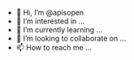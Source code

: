 - 👋 Hi, I’m @apisopen
- 👀 I’m interested in ...
- 🌱 I’m currently learning ...
- 💞️ I’m looking to collaborate on ...
- 📫 How to reach me ...

<!---
apisopen/apisopen is a ✨ special ✨ repository because its `README.md` (this file) appears on your GitHub profile.
You can click the Preview link to take a look at your changes.
--->
